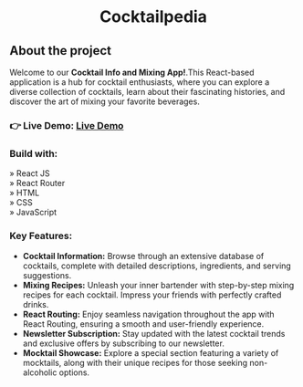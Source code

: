 <h1 align="center">Cocktailpedia</h1>
<h2>About the project</h2>

<p>Welcome to our <b>Cocktail Info and Mixing App!</b>.This React-based application is a hub for cocktail enthusiasts, where you can explore a diverse collection of cocktails, learn about their fascinating histories, and discover the art of mixing your favorite beverages.</p>
<h3 align="left">👉 Live Demo: <a href="https://hkt13.github.io/Cocktailpedia/"target="_blank">Live Demo</a></h3>
<h3>Build with:</h3>

»  React JS <br>
»  React Router <br>
»  HTML <br>
»  CSS <br>
»  JavaScript <br>

<h3><b>Key Features:</b></h3>
<ul>
  <li><b>Cocktail Information:</b> Browse through an extensive database of cocktails, complete with detailed descriptions, ingredients, and serving suggestions.</li>
   <li><b>Mixing Recipes:</b> Unleash your inner bartender with step-by-step mixing recipes for each cocktail. Impress your friends with perfectly crafted drinks.</li>
   <li><b>React Routing:</b> Enjoy seamless navigation throughout the app with React Routing, ensuring a smooth and user-friendly experience.</li>
   <li><b>Newsletter Subscription:</b> Stay updated with the latest cocktail trends and exclusive offers by subscribing to our newsletter.</li>
     <li><b>Mocktail Showcase:</b> Explore a special section featuring a variety of mocktails, along with their unique recipes for those seeking non-alcoholic options.</li>
</ul>

